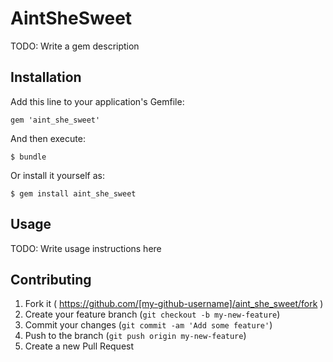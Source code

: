 # AintSheSweet

TODO: Write a gem description

## Installation

Add this line to your application's Gemfile:

    gem 'aint_she_sweet'

And then execute:

    $ bundle

Or install it yourself as:

    $ gem install aint_she_sweet

## Usage

TODO: Write usage instructions here

## Contributing

1. Fork it ( https://github.com/[my-github-username]/aint_she_sweet/fork )
2. Create your feature branch (`git checkout -b my-new-feature`)
3. Commit your changes (`git commit -am 'Add some feature'`)
4. Push to the branch (`git push origin my-new-feature`)
5. Create a new Pull Request
